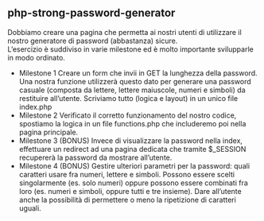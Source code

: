 ## php-strong-password-generator
Dobbiamo creare una pagina che permetta ai nostri utenti di utilizzare il nostro generatore di password (abbastanza) sicure.
<br>
L’esercizio è suddiviso in varie milestone ed è molto importante svilupparle in modo ordinato.
- Milestone 1
Creare un form che invii in GET la lunghezza della password.
Una nostra funzione utilizzerà questo dato per generare una password casuale (composta da lettere, lettere maiuscole, numeri e simboli) da restituire all’utente.
Scriviamo tutto (logica e layout) in un unico file index.php
- Milestone 2
Verificato il corretto funzionamento del nostro codice, spostiamo la logica in un file functions.php che includeremo poi nella pagina principale.
- Milestone 3 (BONUS)
Invece di visualizzare la password nella index, effettuare un redirect ad una pagina dedicata che tramite $_SESSION recupererà la password da mostrare all’utente.
- Milestone 4 (BONUS)
Gestire ulteriori parametri per la password: quali caratteri usare fra numeri, lettere e simboli.
Possono essere scelti singolarmente (es. solo numeri) oppure possono essere combinati fra loro (es. numeri e simboli, oppure tutti e tre insieme).
Dare all’utente anche la possibilità di permettere o meno la ripetizione di caratteri uguali.